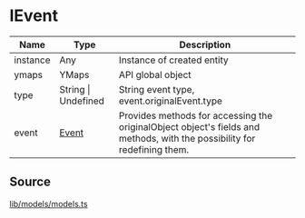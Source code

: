 # IEvent

| Name     | Type                | Description                                                                                                              |
|----------|---------------------|--------------------------------------------------------------------------------------------------------------------------|
| instance | Any                 | Instance of created entity                                                                                               |
| ymaps    | YMaps               | API global object                                                                                                        |
| type     | String \| Undefined | String event type, event.originalEvent.type                                                                              |
| event    | [Event]             | Provides methods for accessing the originalObject object's fields and methods, with the possibility for redefining them. |

[Event]: https://yandex.ru/dev/maps/jsapi/doc/2.1/ref/reference/Event.html/

## Source

[lib/models/models.ts](https://github.com/ddubrava/angular8-yandex-maps/blob/master/projects/angular8-yandex-maps/src/lib/models/models.ts)
